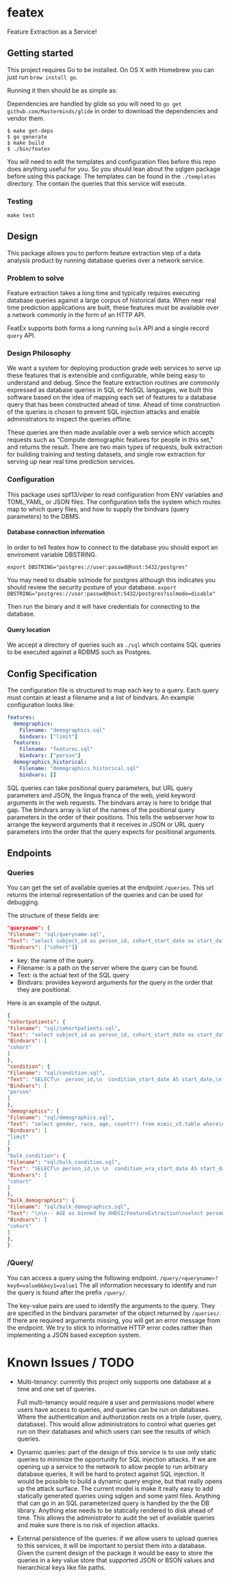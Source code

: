 # featex

Feature Extraction as a Service!

## Getting started

This project requires Go to be installed. On OS X with Homebrew you can just run `brew install go`.

Running it then should be as simple as:

Dependencies are handled by glide so you will need to `go get github.com/Masterminds/glide` in order to download the dependencies and vendor them.


```console
$ make get-deps
$ go generate
$ make build 
$ ./bin/featex
```

You will need to edit the templates and configuration files before this repo
does anything useful for you. So you should lean about the sqlgen package before
using this package. The templates can be found in the `./templates` directory.
The contain the queries that this service will execute.

### Testing

``make test``

## Design

This package allows you to perform feature extraction step of a data analysis product
by running database queries over a network service.

### Problem to solve

Feature extraction takes a long time and typically requires executing database queries against a
large corpus of historical data. When near real time prediction applications are built, these
features must be available over a network commonly in the form of an HTTP API.

FeatEx supports both forms a long running `bulk` API and a single record `query` API.

### Design Philosophy

We want a system for deploying production grade web services to serve up these features that is extensible
and configurable, while being easy to understand and debug. Since the feature extraction routines are
commonly expressed as database queries in SQL or NoSQL languages, we built this software based on the idea
of mapping each set of features to a database query that has been constructed ahead of time. Ahead
of time construction of the queries is chosen to prevent SQL injection attacks and enable
administrators to inspect the queries offline.

These queries are then made available over a web service which accepts requests such as
"Compute demographic features for people in this set," and returns the result.
There are two main types of requests, bulk extraction for building training and testing datasets,
and single row extraction for serving up near real time prediction services.

### Configuration

This package uses spf13/viper to read configuration from ENV variables and TOML,YAML, or JSON files.
The configuration tells the system which routes map to which query files, and how to supply the
bindvars (query parameters) to the DBMS.

#### Database connection information

In order to tell featex how to connect to the database you should export an
enviroment variable DBSTRING.

`export DBSTRING="postgres://user:passwd@host:5432/postgres"`

You may need to disable sslmode for postgres although this indicates you should
review the security posture of your database.
`export DBSTRING="postgres://user:passwd@host:5432/postgres?sslmode=disable"`

Then run the binary and it will have credentials for connecting to the database.

#### Query location

We accept a directory of queries such as `./sql` which contains SQL queries to be executed against a RDBMS such as Postgres.



## Config Specification

The configuration file is structured to map each key to a query. Each query must contain at least a filename and a list of bindvars.
An example configuration looks like:

```yaml
features:
  demographics:
    Filename: "demographics.sql"
    bindvars: ["limit"]
  features:
    Filename: "features.sql"
    bindvars: ["person"]
  demographics_historical:
    Filename: "demographics.historical.sql"
    bindvars: []
```

SQL queries can take positional query parameters, but URL query parameters and JSON, the lingua franca of the web,
yield keyword arguments in the web requests. The bindvars array is here to bridge that gap.
The bindvars array is list of the names of the positional query parameters in the order of their positions.
This tells the webserver how to arrange the keyword arguments that it receives in JSON or URL query parameters
into the order that the query expects for positional arguments.

## Endpoints

### Queries

You can get the set of available queries at the endpoint `/queries`. This url
returns the internal representation of the queries and can be used for
debugging.

The structure of these fields are:

```json
"queryname": {
"Filename": "sql/queryname.sql",
"Text": "select subject_id as person_id, cohort_start_date as start_date, cohort_end_date as end_date, cohort_definition_id as concept_id, 'cohort_id' as type, 1 as value from results_mimic.cohort\nwhere cohort_definition_id = $1\n",
"Bindvars": ["cohort"]}
```
- key: the name of the query.
- Filename: is a path on the server where the query can be found.
- Text: is the actual text of the SQL query
- Bindvars: provides keyword arguments for the query in the order that they are positional.

Here is an example of the output.
```json
{
"cohortpatients": {
"Filename": "sql/cohortpatients.sql",
"Text": "select subject_id as person_id, cohort_start_date as start_date, cohort_end_date as end_date, cohort_definition_id as concept_id, 'cohort_id' as type, 1 as value from results_mimic.cohort\nwhere cohort_definition_id = $1\n",
"Bindvars": [
"cohort"
]
},
"condition": {
"Filename": "sql/condition.sql",
"Text": "SELECT\n  person_id,\n  condition_start_date AS start_date,\n  condition_end_date   AS end_date,\n  condition_concept_id    concept_id,\n  'condition'          AS type,\n  1                    AS value\nFROM mimic_v5.condition_occurrence\nWHERE person_id = $1\nORDER BY person_id, type, start_date, end_date",
"Bindvars": [
"person"
]
},
"demographics": {
"Filename": "sql/demographics.sql",
"Text": "select gender, race, age, count(*) from mimic_v5.table where\n  year <= 2016 and year >= 2000\ngroupby\n  gender, race, age\nLIMIT ?",
"Bindvars": [
"limit"
]
}
"bulk_condition": {
"Filename": "sql/bulk_condition.sql",
"Text": "SELECT\n person_id,\n \n  condition_era_start_date AS start_date,\n  condition_era_end_date   AS end_date,\n \n condition_concept_id             concept_id,\n 'condition'          AS type,\n 1                        AS value\nFROM mimic_v5.condition_era\n\n   -- cohort table : results_mimic.cohort\n  RIGHT JOIN results_mimic.cohort on results_mimic.cohort.subject_id = person_id\n  -- end\n\nWHERE cohort_definition_id= $1 and ( cohort_end_date > condition_era_start_date ) -- and not (condition_era_end_date < cohort_start_date)\nORDER BY person_id, type, start_date, end_date",
"Bindvars": [
"cohort"
]
},
"bulk_demographics": {
"Filename": "sql/bulk_demographics.sql",
"Text": "\n\n-- AGE as binned by OHDSI/FeatureExtraction\nselect person_id,\n        start_date,\n        end_date,\n        0 as concept_id, \n        age as value,\n        'age' as type\n  from  (\n  SELECT\n    person_id,\n    cohort_start_date                                    AS start_date,\n    cohort_end_date                                      AS end_date,\n    date_part('year', cohort_start_date) - year_of_birth AS age\n  FROM mimic_v5.person\n    RIGHT JOIN results_mimic.cohort ON subject_id = person_id\n  WHERE cohort_definition_id = $1\n) as t\n\n\nUNION ALL\n\n-- gender\nselect person_id, cohort_start_date as start_date, cohort_end_date as end_date,\n  gender_concept_id as concept_id, 1 as value, 'gender' as type\nfrom mimic_v5.person\n  RIGHT JOIN results_mimic.cohort on subject_id=person_id WHERE cohort_definition_id = $1\n\n\n\n\nUNION ALL\n-- race\nselect person_id, cohort_start_date as start_date, cohort_end_date as end_date,\n                  race_concept_id as concept_id, 1 as value, 'race' as type\nfrom mimic_v5.person\n  RIGHT JOIN results_mimic.cohort on subject_id=person_id WHERE cohort_definition_id = $1\n\n\n\n\n",
"Bindvars": [
"cohort"
]
},
}
```

### /Query/

You can access a query using the following endpoint.
`/query/<queryname>?key0=value0&key1=value1`
The all information necessary to identify and run the query is found after the prefix `/query/`.

The key-value pairs are used to identify the arguments to the query. They are specified in the
bindvars parameter of the object returned by `/queries/`. If there are required arguments missing,
you will get an error message from the endpoint. We try to stick to informative HTTP error codes
rather than implementing a JSON based exception system.

# Known Issues / TODO

- Multi-tenancy: currently this project only supports one database at a time and
  one set of queries.

  Full multi-tenancy would require a user and permissions model where users
    have access to queries, and queries can be run on databases. Where the
    authentication and authorization rests on a triple (user, query, database).
    This would allow administrators to control what queries get run on
    their databases and which users can see the results of which queries.

- Dynamic queries: part of the design of this service is to use only static
  queries to minimize the opportunity for SQL injection attacks. If we are
  opening up a service to the network to allow people to run arbitrary database
  queries, it will be hard to protect against SQL injection. It would be
  possible to build a dynamic query engine, but that really opens up the attack
  surface. The current model is make it really easy to add statically generated
  queries using sqlgen and some yaml files. Anything that can go in an SQL
  parameterized query is handled by the the DB library. Anything else needs to
  be statically rendered to disk ahead of time. This allows the administrator to
  audit the set of available queries and make sure there is no risk of injection
  attacks.

- External persistence of the queries: if we allow users to upload queries to
  this services, it will be important to persist them into a database. Given the
  current design of the package it would be easy to store the queries in a key
  value store that supported JSON or BSON values and hierarchical keys like
  file paths.
